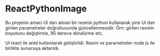# ReactPythonImage

Bu projenin amacı UI dan alınan bir resmin python kullanarak yine UI dan girilen parametreler doğrultusunda güncellenmesidir. Örn: girilen resmin boyutunu değiştirme, 90 derece döndürme etc.

UI react ile antd kullanılarak geliştirildi.
Resim ve parametreler node js ile birlikte sunucuya aktarıldı.
